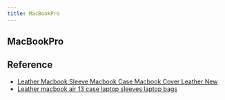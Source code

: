 ```yaml
---
title: MacBookPro
---
```


## MacBookPro


## Reference
* [Leather Macbook Sleeve Macbook Case Macbook Cover Leather New](https://www.etsy.com/listing/567703941/leather-macbook-sleeve-macbook-case?ga_order=most_relevant&ga_search_type=handmade&ga_view_type=gallery&ga_search_query=macbook%20pro%20case&ref=sr_gallery-4-12&more_colors=1)
* [Leather macbook air 13 case laptop sleeves laptop bags](https://www.etsy.com/listing/584889611/leather-macbook-air-13-case-laptop?ga_order=most_relevant&ga_search_type=handmade&ga_view_type=gallery&ga_search_query=macbook%20pro%20case&ref=sc_gallery-4-6&plkey=783ab733f732dfa472fb62b5e6811f3ca7204899:584889611)
